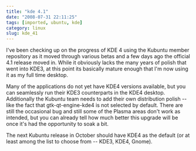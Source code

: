 ```yaml
---
title: "kde 4.1"
date: "2008-07-31 22:11:25"
tags: [imported, ubuntu, kde]
category: linux
slug: kde_41
---
```

	
I've been checking up on the progress of KDE 4 using the Kubuntu member repository as it moved through various betas and a few days ago the official 4.1 release moved in.  While it obviously lacks the many years of polish that went into KDE3, at this point its basically mature enough that I'm now using it as my full time desktop.

Many of the applications do not yet have KDE4 versions available, but you can seamlessly run their KDE3 counterparts in the KDE4 desktop.  Additionally the Kubuntu team needs to add their own distribution polish -- like the fact that gtk-qt-engine-kde4 is not selected by default.  There are still the occasional bug and still some of the Plasma areas don't work as intended, but you can already tell how much better this upgrade will be once it's had the opportunity to soak a bit.

The next Kubuntu release in October should have KDE4 as the default (or at least among the list to choose from -- KDE3, KDE4, Gnome).
